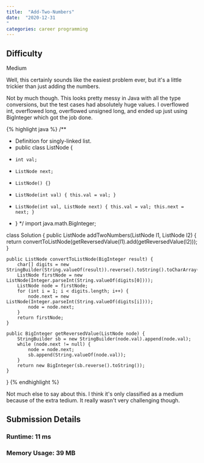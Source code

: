 ```yaml
---
title:  "Add-Two-Numbers"
date:  "2020-12-31
"
categories: career programming
---
```

## []()

## Difficulty
Medium

Well, this certainly sounds like the easiest problem ever, but it's a little trickier than just adding the numbers.

Not by much though.  This looks pretty messy in Java with all the type conversions, but the test cases had absolutely 
huge values.  I overflowed int, overflowed long, overflowed unsigned long, and ended up just using BigInteger which 
got the job done.

{% highlight java %}
/**
 * Definition for singly-linked list.
 * public class ListNode {
 *     int val;
 *     ListNode next;
 *     ListNode() {}
 *     ListNode(int val) { this.val = val; }
 *     ListNode(int val, ListNode next) { this.val = val; this.next = next; }
 * }
 */
import java.math.BigInteger;

class Solution {
    public ListNode addTwoNumbers(ListNode l1, ListNode l2) {
        return convertToListNode(getReversedValue(l1).add(getReversedValue(l2)));
    }

    public ListNode convertToListNode(BigInteger result) {
        char[] digits = new StringBuilder(String.valueOf(result)).reverse().toString().toCharArray();
        ListNode firstNode = new ListNode(Integer.parseInt(String.valueOf(digits[0])));
        ListNode node = firstNode;
        for (int i = 1; i < digits.length; i++) {
            node.next = new ListNode(Integer.parseInt(String.valueOf(digits[i])));
            node = node.next;
        }
        return firstNode;
    }

    public BigInteger getReversedValue(ListNode node) {
        StringBuilder sb = new StringBuilder(node.val).append(node.val);
        while (node.next != null) {
            node = node.next;
            sb.append(String.valueOf(node.val));
        }
        return new BigInteger(sb.reverse().toString());
    }
}
{% endhighlight %}

Not much else to say about this.  I think it's only classified as a medium because of the extra tedium.  It really 
wasn't very challenging though.

## Submission Details
### Runtime: **11 ms**
### Memory Usage: **39 MB**
